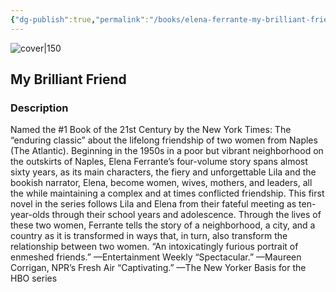 ```yaml
---
{"dg-publish":true,"permalink":"/books/elena-ferrante-my-brilliant-friend/","title":"\"My Brilliant Friend\"","tags":["contemporary","friendship","coming-of-age"]}
---
```




![cover|150](http://books.google.com/books/content?id=mLTRDwAAQBAJ&printsec=frontcover&img=1&zoom=1&edge=curl&source=gbs_api)

## My Brilliant Friend

### Description

Named the #1 Book of the 21st Century by the New York Times: The “enduring classic” about the lifelong friendship of two women from Naples (The Atlantic). Beginning in the 1950s in a poor but vibrant neighborhood on the outskirts of Naples, Elena Ferrante’s four-volume story spans almost sixty years, as its main characters, the fiery and unforgettable Lila and the bookish narrator, Elena, become women, wives, mothers, and leaders, all the while maintaining a complex and at times conflicted friendship. This first novel in the series follows Lila and Elena from their fateful meeting as ten-year-olds through their school years and adolescence. Through the lives of these two women, Ferrante tells the story of a neighborhood, a city, and a country as it is transformed in ways that, in turn, also transform the relationship between two women. “An intoxicatingly furious portrait of enmeshed friends.” —Entertainment Weekly “Spectacular.” —Maureen Corrigan, NPR’s Fresh Air “Captivating.” —The New Yorker Basis for the HBO series
```
